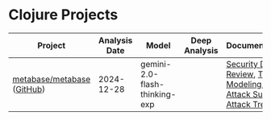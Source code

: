 # Clojure Projects
| Project | Analysis Date | Model | Deep Analysis | Documentation |
|---------|---------------|-------|:-------------:|---------------|
| [metabase/metabase](metabase/metabase/) ([GitHub](https://github.com/metabase/metabase)) | 2024-12-28 | gemini-2.0-flash-thinking-exp |  | [Security Design Review](metabase/metabase/2024-12-28-gemini-2.0-flash-thinking-exp/sec-design.md), [Threat Modeling](metabase/metabase/2024-12-28-gemini-2.0-flash-thinking-exp/threat-modeling.md), [Attack Surface](metabase/metabase/2024-12-28-gemini-2.0-flash-thinking-exp/attack-surface.md), [Attack Tree](metabase/metabase/2024-12-28-gemini-2.0-flash-thinking-exp/attack-tree.md) |